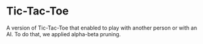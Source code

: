 # Tic-Tac-Toe
A version of Tic-Tac-Toe that enabled to play with another person or with an AI. 
To do that, we applied alpha-beta pruning.
